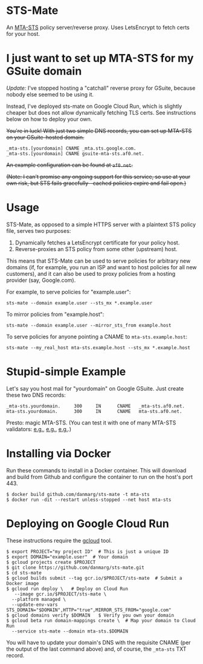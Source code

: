 # STS-Mate
An [MTA-STS](https://tools.ietf.org/html/draft-ietf-uta-mta-sts) policy
server/reverse proxy. Uses LetsEncrypt to fetch certs for your host.

# I just want to set up MTA-STS for my GSuite domain

*Update:* I've stopped hosting a "catchall" reverse proxy for GSuite, because
nobody else seemed to be using it.

Instead, I've deployed sts-mate on Google Cloud Run, which is slightly cheaper
but does not allow dynamically fetching TLS certs. See instructions below on how
to deploy your own.

~~You're in luck! With just two simple DNS records, you can set up MTA-STS on your
GSuite-hosted domain.~~

```
_mta-sts.[yourdomain] CNAME _mta.sts.google.com.
_mta-sts.[yourdomain] CNAME gsuite-mta-sts.af0.net.
```

~~An example configuration can be found at `af0.net`.~~

~~(Note: I can't promise any ongoing support for this service, so use at your own
risk, but STS fails gracefully--cached policies expire and fail open.)~~

# Usage

STS-Mate, as opposed to a simple HTTPS server with a plaintext STS policy file,
serves two purposes:

1. Dynamically fetches a LetsEncrypt certificate for your policy host.
2. Reverse-proxies an STS policy from some other (upstream) host.

This means that STS-Mate can be used to serve policies for arbitrary new domains
(if, for example, you run an ISP and want to host policies for all new
customers), and it can also be used to proxy policies from a hosting provider
(say, Google.com).

For example, to serve policies for "example.user":

`sts-mate --domain example.user --sts_mx *.example.user`

To mirror policies from "example.host":

`sts-mate --domain example.user --mirror_sts_from example.host`

To serve policies for anyone pointing a CNAME to `mta-sts.example.host`:

`sts-mate --my_real_host mta-sts.example.host --sts_mx *.example.host`

# Stupid-simple Example

Let's say you host mail for "yourdomain" on Google GSuite. Just create these two DNS records:

```
_mta-sts.yourdomain.     300     IN      CNAME   _mta-sts.af0.net.
mta-sts.yourdomain.      300     IN      CNAME   mta-sts.af0.net.
```

Presto: magic MTA-STS. (You can test it with one of many MTA-STS validators: 
[e.g.](https://www.mailhardener.com/tools/mta-sts-validator),
[e.g.](https://mxtoolbox.com/mta-sts.aspx),
[e.g.](https://easydmarc.com/tools/mta-sts-check).)

# Installing via Docker

Run these commands to install in a Docker container. This will download and build from Github
and configure the container to run on the host's port 443.

```
$ docker build github.com/danmarg/sts-mate -t mta-sts
$ docker run -dit --restart unless-stopped --net host mta-sts
```

# Deploying on Google Cloud Run

These instructions require the [gcloud](https://cloud.google.com/sdk/gcloud/)
tool.

```
$ export PROJECT="my project ID"  # This is just a unique ID
$ export DOMAIN="example.user"  # Your domain
$ gcloud projects create $PROJECT
$ git clone https://github.com/danmarg/sts-mate.git
$ cd sts-mate
$ gcloud builds submit --tag gcr.io/$PROJECT/sts-mate  # Submit a Docker image
$ gcloud run deploy \   # Deploy on Cloud Run
   --image gcr.io/$PROJECT/sts-mate \
  --platform managed \
  --update-env-vars STS_DOMAIN="$DOMAIN",HTTP="true",MIRROR_STS_FROM="google.com"
$ gcloud domains verify $DOMAIN   $ Verify you own your domain
$ gcloud beta run domain-mappings create \  # Map your domain to Cloud Run
  --service sts-mate --domain mta-sts.$DOMAIN
```

You will have to update your domain's DNS with the requisite CNAME (per the
output of the last command above) and, of course, the `_mta-sts` TXT record.

